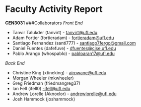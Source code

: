 Faculty Activity Report
================================
**CEN3031**
###Collaborators
*Front End*
   - Tanvir Talukder (tanvirt) - tanvirt@ufl.edu
   - Adam Fortier (fortieradam) - fortieradam@ufl.edu
   - Santiago Fernandez (santi777) - santiago7fergo@gmail.com
   - Daniel Fuentes (dafefuve) - dfuentes@cise.ufl.edu
   - Pablo Arango (whospablo) - pabloaran17@ufl.edu

*Back End*
   - Christine King (xtineking) - airpwane@ufl.edu
   - Morgan Wheeler (mkwheeler) 
   - Greg Friedman (friedmangreg37)
   - Ian Fell (ifell0) -ifell@ufl.edu
   - Andrew Lorelle (Aknoxlor) - andrewlorelle@ufl.edu
   - Josh Hammock (joshammock)

